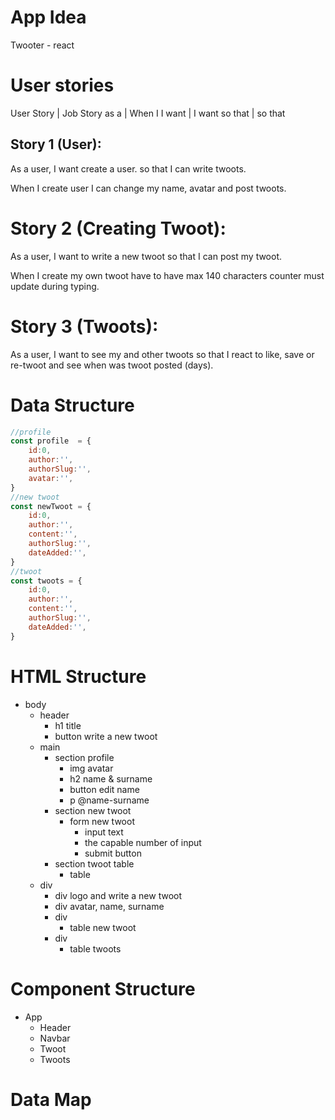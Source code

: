 # App Idea

Twooter - react

# User stories

User Story | Job Story
as a <role> | When I <action>
I want <goal> | I want <goal>
so that <gain> | so that <gain>

## Story 1 (User):

As a user,
I want create a user.
so that I can write twoots.

When I create user
I can change my name, avatar and post twoots.

# Story 2 (Creating Twoot):

As a user,
I want to write a new twoot
so that I can post my twoot.

When I create my own twoot 
have to have max 140 characters 
counter must update during typing.

# Story 3 (Twoots):

As a user,
I want to see my and other twoots
so that I react to like, save or re-twoot and see when was twoot posted (days).


# Data Structure

```js
//profile
const profile  = {
    id:0,
    author:'',
    authorSlug:'',
    avatar:'',
}
//new twoot
const newTwoot = {
    id:0,
    author:'',
    content:'',
    authorSlug:'',
    dateAdded:'',
}
//twoot
const twoots = {
    id:0,
    author:'',
    content:'',
    authorSlug:'',
    dateAdded:'',
}
```

# HTML Structure

- body
  - header
    - h1 title
    - button write a new twoot  
  - main
    - section profile
      - img avatar
      - h2 name & surname
      - button edit name
      - p @name-surname
    - section new twoot
      - form new twoot
        - input text
        - the capable number of input
        - submit button
    - section twoot table
      - table
  - div
    - div logo and write a new twoot  
    - div avatar, name, surname
    - div 
      - table new twoot
    - div 
      - table twoots
      


# Component Structure

- App
  - Header
  - Navbar
  - Twoot
  - Twoots

# Data Map